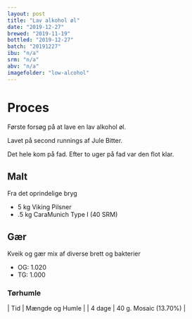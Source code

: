 ```yaml
---
layout: post
title: "Lav alkohol øl"
date: "2019-12-27"
brewed: "2019-11-19"
bottled: "2019-12-27"
batch: "20191227"
ibu: "n/a"
srm: "n/a"
abv: "n/a"
imagefolder: "low-alcohol"
---
```


# Proces

Første forsøg på at lave en lav alkohol øl.

Lavet på second runnings af Jule Bitter.

Det hele kom på fad. Efter to uger på fad var den flot klar.

## Malt

Fra det oprindelige bryg

* 5 kg Viking Pilsner
* .5 kg CaraMunich Type I (40 SRM)

## Gær

Kveik og gær mix af diverse brett og bakterier

* OG: 1.020
* TG: 1.000

### Tørhumle

| Tid    | Mængde og Humle       |
| 4 dage | 40 g. Mosaic (13.70%) |
